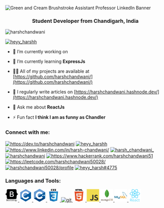 ![Green and Cream Brushstroke Assistant Professor LinkedIn Banner](https://user-images.githubusercontent.com/67815775/133055588-6b1693a8-31d1-4fbf-93aa-43103c0a91ff.png)
<h3 align="center">Student Developer from Chandigarh, India</h3>


<p align="left"> <img src="https://komarev.com/ghpvc/?username=harshchandwani&label=Profile%20views&color=0e75b6&style=flat" alt="harshchandwani" /> </p>

<p align="left"> <a href="https://twitter.com/heyy_harshh" target="blank"><img src="https://img.shields.io/twitter/follow/heyy_harshh?logo=twitter&style=for-the-badge" alt="heyy_harshh" /></a> </p>

- 🔭 I’m currently working on 

- 🌱 I’m currently learning **ExpressJs**

- 👨‍💻 All of my projects are available at [https://github.com/harshchandwani/](https://github.com/harshchandwani/)

- 📝 I regularly write articles on [https://harshchandwani.hashnode.dev/](https://harshchandwani.hashnode.dev/)

- 💬 Ask me about **ReactJs**

- ⚡ Fun fact **I think I am as funny as Chandler**

<h3 align="left">Connect with me:</h3>
<p align="left">
<a href="https://dev.to/https://dev.to/harshchandwani" target="blank"><img align="center" src="https://raw.githubusercontent.com/rahuldkjain/github-profile-readme-generator/master/src/images/icons/Social/devto.svg" alt="https://dev.to/harshchandwani" height="30" width="40" /></a>
<a href="https://twitter.com/heyy_harshh" target="blank"><img align="center" src="https://raw.githubusercontent.com/rahuldkjain/github-profile-readme-generator/master/src/images/icons/Social/twitter.svg" alt="heyy_harshh" height="30" width="40" /></a>
<a href="https://linkedin.com/in/https://www.linkedin.com/in/harsh-chandwani/" target="blank"><img align="center" src="https://raw.githubusercontent.com/rahuldkjain/github-profile-readme-generator/master/src/images/icons/Social/linked-in-alt.svg" alt="https://www.linkedin.com/in/harsh-chandwani/" height="30" width="40" /></a>
<a href="https://instagram.com/harsh_chandwani_" target="blank"><img align="center" src="https://raw.githubusercontent.com/rahuldkjain/github-profile-readme-generator/master/src/images/icons/Social/instagram.svg" alt="harsh_chandwani_" height="30" width="40" /></a>
<a href="https://hashnode.com/harshchandwani" target="blank"><img align="center" src="https://raw.githubusercontent.com/rahuldkjain/github-profile-readme-generator/master/src/images/icons/Social/hashnode.svg" alt="harshchandwani" height="30" width="40" /></a>
<a href="https://www.hackerrank.com/https://www.hackerrank.com/harshchandwani51" target="blank"><img align="center" src="https://raw.githubusercontent.com/rahuldkjain/github-profile-readme-generator/master/src/images/icons/Social/hackerrank.svg" alt="https://www.hackerrank.com/harshchandwani51" height="30" width="40" /></a>
<a href="https://www.leetcode.com/https://leetcode.com/harshchandwani50028/" target="blank"><img align="center" src="https://raw.githubusercontent.com/rahuldkjain/github-profile-readme-generator/master/src/images/icons/Social/leet-code.svg" alt="https://leetcode.com/harshchandwani50028/" height="30" width="40" /></a>
<a href="https://auth.geeksforgeeks.org/user/harshchandwani50028/profile" target="blank"><img align="center" src="https://raw.githubusercontent.com/rahuldkjain/github-profile-readme-generator/master/src/images/icons/Social/geeks-for-geeks.svg" alt="harshchandwani50028/profile" height="30" width="40" /></a>
<a href="https://discord.gg/heyy_harsh#4775" target="blank"><img align="center" src="https://raw.githubusercontent.com/rahuldkjain/github-profile-readme-generator/master/src/images/icons/Social/discord.svg" alt="heyy_harsh#4775" height="30" width="40" /></a>
</p>

<h3 align="left">Languages and Tools:</h3>
<p align="left"> <a href="https://getbootstrap.com" target="_blank" rel="noreferrer"> <img src="https://raw.githubusercontent.com/devicons/devicon/master/icons/bootstrap/bootstrap-plain-wordmark.svg" alt="bootstrap" width="40" height="40"/> </a> <a href="https://www.cprogramming.com/" target="_blank" rel="noreferrer"> <img src="https://raw.githubusercontent.com/devicons/devicon/master/icons/c/c-original.svg" alt="c" width="40" height="40"/> </a> <a href="https://www.w3schools.com/cpp/" target="_blank" rel="noreferrer"> <img src="https://raw.githubusercontent.com/devicons/devicon/master/icons/cplusplus/cplusplus-original.svg" alt="cplusplus" width="40" height="40"/> </a> <a href="https://www.w3schools.com/css/" target="_blank" rel="noreferrer"> <img src="https://raw.githubusercontent.com/devicons/devicon/master/icons/css3/css3-original-wordmark.svg" alt="css3" width="40" height="40"/> </a> <a href="https://git-scm.com/" target="_blank" rel="noreferrer"> <img src="https://www.vectorlogo.zone/logos/git-scm/git-scm-icon.svg" alt="git" width="40" height="40"/> </a> <a href="https://www.w3.org/html/" target="_blank" rel="noreferrer"> <img src="https://raw.githubusercontent.com/devicons/devicon/master/icons/html5/html5-original-wordmark.svg" alt="html5" width="40" height="40"/> </a> <a href="https://developer.mozilla.org/en-US/docs/Web/JavaScript" target="_blank" rel="noreferrer"> <img src="https://raw.githubusercontent.com/devicons/devicon/master/icons/javascript/javascript-original.svg" alt="javascript" width="40" height="40"/> </a> <a href="https://www.mongodb.com/" target="_blank" rel="noreferrer"> <img src="https://raw.githubusercontent.com/devicons/devicon/master/icons/mongodb/mongodb-original-wordmark.svg" alt="mongodb" width="40" height="40"/> </a> <a href="https://www.mysql.com/" target="_blank" rel="noreferrer"> <img src="https://raw.githubusercontent.com/devicons/devicon/master/icons/mysql/mysql-original-wordmark.svg" alt="mysql" width="40" height="40"/> </a> <a href="https://reactjs.org/" target="_blank" rel="noreferrer"> <img src="https://raw.githubusercontent.com/devicons/devicon/master/icons/react/react-original-wordmark.svg" alt="react" width="40" height="40"/> </a> </p>

